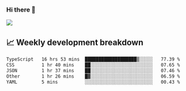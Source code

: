### Hi there 👋
<img align="center" src="https://github-readme-stats.vercel.app/api?username=Tumao727&show_icons=true&hide_title=true&theme=dracula" />


## 📈 Weekly development breakdown
<!--START_SECTION:waka-->

```txt
TypeScript   16 hrs 53 mins  ███████████████████▒░░░░░   77.39 %
CSS          1 hr 40 mins    ██░░░░░░░░░░░░░░░░░░░░░░░   07.65 %
JSON         1 hr 37 mins    ██░░░░░░░░░░░░░░░░░░░░░░░   07.46 %
Other        1 hr 26 mins    █▓░░░░░░░░░░░░░░░░░░░░░░░   06.59 %
YAML         5 mins          ░░░░░░░░░░░░░░░░░░░░░░░░░   00.43 %
```

<!--END_SECTION:waka-->